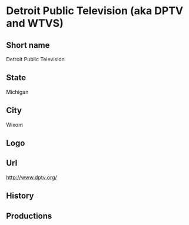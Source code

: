 # Detroit Public Television (aka DPTV and WTVS)

## Short name

Detroit Public Television

## State

Michigan

## City

Wixom

## Logo



## Url

http://www.dptv.org/

## History



## Productions


